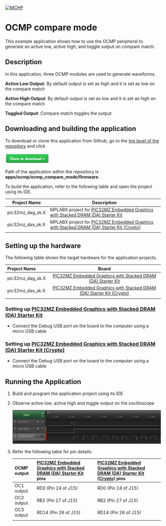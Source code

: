 [![MCHP](https://www.microchip.com/ResourcePackages/Microchip/assets/dist/images/logo.png)](https://www.microchip.com)

# OCMP compare mode

This example application shows how to use the OCMP peripheral to generate an active low, active high, and toggle output on compare match.

## Description

In this application, three OCMP modules are used to generate waveforms.

**Active Low Output**: By default output is set as high and it is set as low on the compare match

**Active High Output**: By default output is set as low and it is set as high on the compare match

**Toggled Output**: Compare match toggles the output

## Downloading and building the application

To download or clone this application from Github, go to the [top level of the repository](https://github.com/Microchip-MPLAB-Harmony/csp_apps_pic32mz_da) and click

![clone](../../../docs/images/clone.png)

Path of the application within the repository is **apps/ocmp/ocmp_compare_mode/firmware** .

To build the application, refer to the following table and open the project using its IDE.

| Project Name      | Description                                    |
| ----------------- | ---------------------------------------------- |
| pic32mz_dag_sk.X | MPLABX project for [PIC32MZ Embedded Graphics with Stacked DRAM (DA) Starter Kit](https://www.microchip.com/DevelopmentTools/ProductDetails/PartNO/DM320010)     |
| pic32mz_das_sk.X | MPLABX project for [PIC32MZ Embedded Graphics with Stacked DRAM (DA) Starter Kit (Crypto)](https://www.microchip.com/DevelopmentTools/ProductDetails/DM320010-C) |
|||

## Setting up the hardware

The following table shows the target hardware for the application projects.

| Project Name| Board|
|:---------|:---------:|
| pic32mz_dag_sk.X | [PIC32MZ Embedded Graphics with Stacked DRAM (DA) Starter Kit](https://www.microchip.com/DevelopmentTools/ProductDetails/PartNO/DM320010)     |
| pic32mz_das_sk.X | [PIC32MZ Embedded Graphics with Stacked DRAM (DA) Starter Kit (Crypto)](https://www.microchip.com/DevelopmentTools/ProductDetails/DM320010-C) |
|||

### Setting up [PIC32MZ Embedded Graphics with Stacked DRAM (DA) Starter Kit](https://www.microchip.com/DevelopmentTools/ProductDetails/PartNO/DM320010)

- Connect the Debug USB port on the board to the computer using a micro USB cable

### Setting up [PIC32MZ Embedded Graphics with Stacked DRAM (DA) Starter Kit (Crypto)](https://www.microchip.com/DevelopmentTools/ProductDetails/DM320010-C)

- Connect the Debug USB port on the board to the computer using a micro USB cable

## Running the Application

1. Build and program the application project using its IDE
2. Observe active low, active high and toggle output on the oscilloscope

    ![ouptut](images/output_ocmp_compare_mode.png)

3. Refer the following table for pin details:

    | OCMP output | [PIC32MZ Embedded Graphics with Stacked DRAM (DA) Starter Kit](https://www.microchip.com/DevelopmentTools/ProductDetails/PartNO/DM320010) pins | [PIC32MZ Embedded Graphics with Stacked DRAM (DA) Starter Kit (Crypto)](https://www.microchip.com/DevelopmentTools/ProductDetails/DM320010-C) pins |
    | ---- | ----- | ----- |
    | OC1 output | RD0 (Pin 24 of J15) | RD0 (Pin 24 of J15) |
    | OC2 output | RB2 (Pin 27 of J15) | RB2 (Pin 27 of J15) |
    | OC3 output | RD14 (Pin 26 of J15) | RD14 (Pin 26 of J15) |
    |||